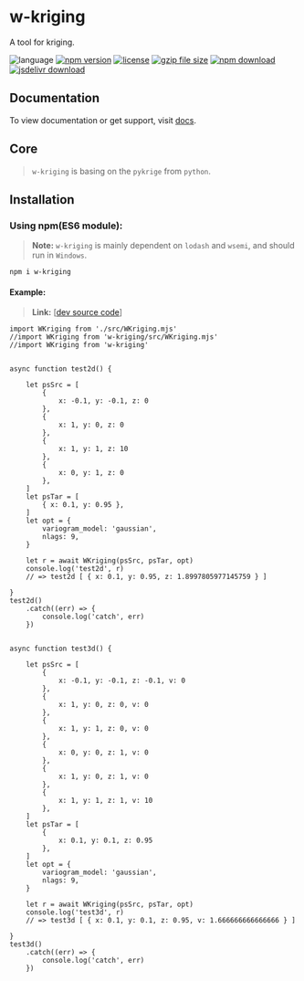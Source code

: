 # w-kriging
A tool for kriging.

![language](https://img.shields.io/badge/language-JavaScript-orange.svg) 
[![npm version](http://img.shields.io/npm/v/w-kriging.svg?style=flat)](https://npmjs.org/package/w-kriging) 
[![license](https://img.shields.io/npm/l/w-kriging.svg?style=flat)](https://npmjs.org/package/w-kriging) 
[![gzip file size](http://img.badgesize.io/yuda-lyu/w-kriging/master/dist/w-kriging.umd.js.svg?compression=gzip)](https://github.com/yuda-lyu/w-kriging)
[![npm download](https://img.shields.io/npm/dt/w-kriging.svg)](https://npmjs.org/package/w-kriging) 
[![jsdelivr download](https://img.shields.io/jsdelivr/npm/hm/w-kriging.svg)](https://www.jsdelivr.com/package/npm/w-kriging)

## Documentation
To view documentation or get support, visit [docs](https://yuda-lyu.github.io/w-kriging/global.htm).

## Core
> `w-kriging` is basing on the `pykrige` from `python`.

## Installation
### Using npm(ES6 module):
> **Note:** `w-kriging` is mainly dependent on `lodash` and `wsemi`, and should run in `Windows`.

```alias
npm i w-kriging
```

#### Example:
> **Link:** [[dev source code](https://github.com/yuda-lyu/w-kriging/blob/master/g.mjs)]
```alias
import WKriging from './src/WKriging.mjs'
//import WKriging from 'w-kriging/src/WKriging.mjs'
//import WKriging from 'w-kriging'


async function test2d() {

    let psSrc = [
        {
            x: -0.1, y: -0.1, z: 0
        },
        {
            x: 1, y: 0, z: 0
        },
        {
            x: 1, y: 1, z: 10
        },
        {
            x: 0, y: 1, z: 0
        },
    ]
    let psTar = [
        { x: 0.1, y: 0.95 },
    ]
    let opt = {
        variogram_model: 'gaussian',
        nlags: 9,
    }

    let r = await WKriging(psSrc, psTar, opt)
    console.log('test2d', r)
    // => test2d [ { x: 0.1, y: 0.95, z: 1.8997805977145759 } ]

}
test2d()
    .catch((err) => {
        console.log('catch', err)
    })


async function test3d() {

    let psSrc = [
        {
            x: -0.1, y: -0.1, z: -0.1, v: 0
        },
        {
            x: 1, y: 0, z: 0, v: 0
        },
        {
            x: 1, y: 1, z: 0, v: 0
        },
        {
            x: 0, y: 0, z: 1, v: 0
        },
        {
            x: 1, y: 0, z: 1, v: 0
        },
        {
            x: 1, y: 1, z: 1, v: 10
        },
    ]
    let psTar = [
        {
            x: 0.1, y: 0.1, z: 0.95
        },
    ]
    let opt = {
        variogram_model: 'gaussian',
        nlags: 9,
    }

    let r = await WKriging(psSrc, psTar, opt)
    console.log('test3d', r)
    // => test3d [ { x: 0.1, y: 0.1, z: 0.95, v: 1.666666666666666 } ]

}
test3d()
    .catch((err) => {
        console.log('catch', err)
    })
```
